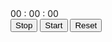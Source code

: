 <!DOCTYPE html>
<html lang="en">
<head>
    <meta charset="UTF-8">
    <meta http-equiv="X-UA-Compatible" content="IE=edge">
    <meta name="viewport" content="width=device-width, initial-scale=1.0">
    <link rel="stylesheet" href="style.css">
    <title>Stopwatch</title>
</head>
<body>
    <div class="stopwatch">
        <div class="timerDisplay">00 : 00 : 00</div>
    </div>
    <div class="buttons">
        <button id="stopBtn" class="btn" style="--clr:red;">Stop</button>
        <button id="startBtn" class="btn" style="--clr:green">Start</button>
        <button id="resetBtn" class="btn" style="--clr:blue">Reset</button>
    </div>
    <script src="script.js"></script>
</body>
</html>
